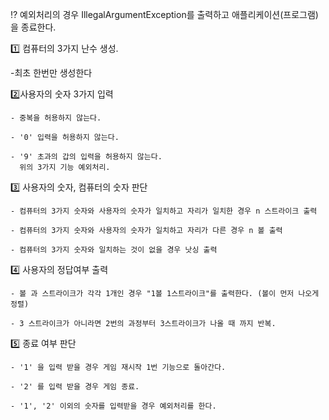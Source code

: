 
⁉ 예외처리의 경우 IllegalArgumentException를 출력하고 애플리케이션(프로그램)을 종료한다. 

1️⃣ 컴퓨터의 3가지 난수 생성. 
   
   -최초 한번만 생성한다

2️⃣사용자의 숫자 3가지 입력
    
    - 중복을 허용하지 않는다.
    
    - '0' 입력을 허용하지 않는다.
    
    - '9' 초과의 갑의 입력을 허용하지 않는다.
      위의 3가지 기능 예외처리.
      
3️⃣ 사용자의 숫자, 컴퓨터의 숫자 판단
    
    - 컴퓨터의 3가지 숫자와 사용자의 숫자가 일치하고 자리가 일치한 경우 n 스트라이크 출력
    
    - 컴퓨터의 3가지 숫자와 사용자의 숫자가 일치하고 자리가 다른 경우 n 볼 출력
    
    - 컴퓨터의 3가지 숫자와 일치하는 것이 없을 경우 낫싱 출력
      
4️⃣ 사용자의 정답여부 출력
    
    - 볼 과 스트라이크가 각각 1개인 경우 "1볼 1스트라이크"를 출력한다. (볼이 먼저 나오게 정렬)
    
    - 3 스트라이크가 아니라면 2번의 과정부터 3스트라이크가 나올 때 까지 반복.
    
5️⃣ 종료 여부 판단
    
    - '1' 을 입력 받을 경우 게임 재시작 1번 기능으로 돌아간다.
    
    - '2' 를 입력 받을 경우 게임 종료.
    
    - '1', '2' 이외의 숫자를 입력받을 경우 예외처리를 한다.
      
